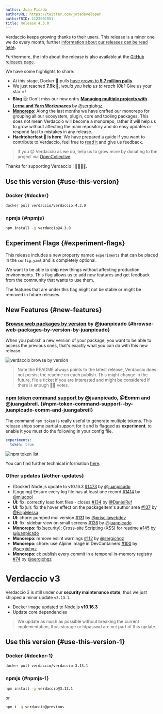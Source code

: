```yaml
---
author: Juan Picado
authorURL: https://twitter.com/jotadeveloper
authorFBID: 1122901551
title: Release 4.3.0
---
```


Verdaccio keeps growing thanks to their users. This release is a minor one we do every month, further
[information about our releases can be read here](https://github.com/verdaccio/contributing/blob/master/RELEASES.md).

Furthermore, the info about the release is also available at the [GitHub releases page](https://github.com/verdaccio/verdaccio/releases/tag/v4.3.0).

We have some highlights to share:

- At this stage, Docker 🐳 pulls [have grown to **5.7 million pulls**](https://dockeri.co/image/verdaccio/verdaccio).
- We just reached **7.9k 🌟**, _would you help us to reach 10k?_ Give us your star ⭐️!
- **Blog** 🗒: Don't miss our new entry [**Managing multiple projects with Lerna and Yarn Workspaces**](https://verdaccio.org/blog/2019/09/07/managing-multiples-projects-with-lerna-and-yarn-workspaces) by [@sergiohgz](https://github.com/sergiohgz).
- **[Monorepo](https://github.com/verdaccio/monorepo)**: Along the last months we have crafted our monorepo for grouping all our ecosystem, plugin, core and tooling packages. This does not mean Verdaccio will become a monorepo, rather it will help us to grow without affecting the main repository and do easy updates or respond fast to mistakes in any release.
- **Hacktoberfest 🎃 is here**: We have prepared a guide if you want to contribute to Verdaccio, feel free to [read it](https://github.com/verdaccio/verdaccio/issues/1461) and give us feedback.

> If you 😍 Verdaccio as we do, help us to grow more by donating to the project via [OpenCollective](https://opencollective.com/verdaccio).

Thanks for supporting Verdaccio ! 👏👏👏👏.

<!--truncate-->

## Use this version {#use-this-version}

### Docker {#docker}

```bash
docker pull verdaccio/verdaccio:4.3.0
```

### npmjs {#npmjs}

```bash
npm install -g verdaccio@4.3.0
```

## Experiment Flags {#experiment-flags}

This release includes a new property named `experiments` that can be placed in the `config.yaml` and is completely optional.

We want to be able to ship new things without affecting production environments. This flag allows us to add new features and get feedback from the community that wants to use them.

The features that are under this flag might not be stable or might be removed in future releases.

## New Features {#new-features}

### [Browse web packages by version](https://github.com/verdaccio/verdaccio/issues/1457) by @juanpicado {#browse-web-packages-by-version-by-juanpicado}

When you publish a new version of your package, you want to be able to access the previous ones, that's exactly what you can do with this new release.

![verdaccio browse by version](https://cdn.verdaccio.dev/verdaccio/blog/4.3.0/version_ui_navigation.gif)

> Note the README always points to the latest release, Verdaccio does not persist the readme on each publish. This might change in the future, file a ticket if you are interested and might be considered if there is enough 👍🏻 votes.

### [npm token command support ](https://github.com/verdaccio/verdaccio/issues/1427) by @juanpicado, @Eomm and @juangabreil. {#npm-token-command-support--by-juanpicado-eomm-and-juangabreil}

The command `npm token` is really useful to generate multiple tokens. This release ships some partial support for it and is flagged as **experiment**, to enable it you must do the following in your config file.

```yaml
experiments:
  token: true
```

![npm token list](https://cdn.verdaccio.dev/verdaccio/blog/4.3.0/token_list.png)

You can find further technical information [here](https://github.com/verdaccio/verdaccio/pull/1427).

### Other updates {#other-updates}

- (Docker) Node.js update to v10.16.3 [#1473](https://github.com/verdaccio/verdaccio/issues/1473) by [@juanpicado](https://github.com/juanpicado)
- (Logging) Ensure every log file has at least one record [#1414](https://github.com/verdaccio/verdaccio/issues/1414) by [@mlucool](https://github.com/mlucool)
- **UI**: fix: correctly load font files - closes [#134](https://github.com/verdaccio/ui/pull/134) by [@DanielRuf](https://github.com/DanielRuf)
- **UI**: fix(ui): fix the hover effect on the packageItem's author area [#137](https://github.com/verdaccio/ui/pull/137) by [@FilipMessa](https://github.com/FilipMessa)
- **UI**: chore: pumped mui version [#131](https://github.com/verdaccio/ui/pull/131) by [@priscilawebdev](https://github.com/priscilawebdev)
- **UI**: fix: sidebar view on small screens [#136](https://github.com/verdaccio/ui/pull/136) by [@juanpicado](https://github.com/juanpicado)
- **Monorepo**: fix(security): Cross-site Scripting (XSS) for readme [#145](https://github.com/verdaccio/monorepo/pull/145) by [@juanpicado](https://github.com/juanpicado)
- **Monorepo**: remove eslint warnings [#112](https://github.com/verdaccio/monorepo/pull/112) by [@sergiohgz](https://github.com/sergiohgz)
- **Monorepo**: chore: use Alpine image in DevContainers [#100](https://github.com/verdaccio/monorepo/pull/100) by [@sergiohgz](https://github.com/sergiohgz)
- **Monorepo**: ci: publish every commit in a temporal in-memory registry [#74](https://github.com/verdaccio/monorepo/pull/74) by [@sergiohgz](https://github.com/sergiohgz)

# Verdaccio v3

Verdaccio 3 is still under our **security maintenance state**, thus we just shipped a minor update `v3.13.1`.

- Docker image updated to Node.js **v10.16.3**
- Update core dependencies

> We update as much as possible without breaking the current implementation, thus storage or htpasswd are not part of this update.

## Use this version {#use-this-version-1}

### Docker {#docker-1}

```bash
docker pull verdaccio/verdaccio:3.13.1
```

### npmjs {#npmjs-1}

```bash
npm install -g verdaccio@3.13.1
```

or

```bash
npm i -g verdaccio@previous
```
